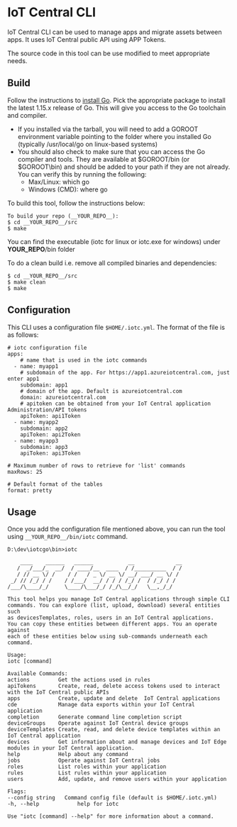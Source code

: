 # IoT Central CLI

IoT Central CLI can be used to manage apps and migrate assets between apps.
It uses IoT Central public API using APP Tokens.

The source code in this tool can be use modified to meet appropriate needs. 

## Build

Follow the instructions to [install Go](https://golang.org/doc/install). Pick the appropriate package to install the latest 1.15.x release of Go. This will give you access to the Go toolchain and compiler.

- If you installed via the tarball, you will need to add a GOROOT environment variable pointing to the folder where you installed Go (typically /usr/local/go on linux-based systems)
- You should also check to make sure that you can access the Go compiler and tools. They are available at $GOROOT/bin (or $GOROOT\bin) and should be added to your path if they are not already. You can verify this by running the following:
  - Max/Linux: which go
  - Windows (CMD): where go

To build this tool, follow the instructions below:

```
To build your repo (__YOUR_REPO__):
$ cd __YOUR_REPO__/src
$ make
```
You can find the executable (iotc for linux or iotc.exe for windows) under __YOUR_REPO__/bin folder

To do a clean build i.e. remove all compiled binaries and dependencies:
```
$ cd __YOUR_REPO__/src
$ make clean
$ make
``` 

## Configuration
This CLI uses a configuration file `$HOME/.iotc.yml`.
The format of the file is as follows:
```
# iotc configuration file
apps:
    # name that is used in the iotc commands 
  - name: myapp1
    # subdomain of the app. For https://app1.azureiotcentral.com, just enter app1
    subdomain: app1
    # domain of the app. Default is azureiotcentral.com
    domain: azureiotcentral.com
    # apitoken can be obtained from your IoT Central application Administration/API tokens
    apiToken: api1Token
  - name: myapp2
    subdomain: app2
    apiToken: api2Token
  - name: myapp3
    subdomain: app3
    apiToken: api3Token

# Maximum number of rows to retrieve for 'list' commands
maxRows: 25

# Default format of the tables
format: pretty
```

## Usage
Once you add the configuration file mentioned above, you can run the tool using `__YOUR_REPO__/bin/iotc` command.
```
D:\dev\iotcgo\bin>iotc

    ____    ______   ______           __             __
   /  _/___/_  __/  / ____/__  ____  / /__________  / /
   / // __ \/ /    / /   / _ \/ __ \/ __/ ___/ __ \/ /
 _/ // /_/ / /    / /___/  __/ / / / /_/ /  / /_/ / /
/___/\____/_/     \____/\___/_/ /_/\__/_/   \__,_/_/

This tool helps you manage IoT Central applications through simple CLI
commands. You can explore (list, upload, download) several entities such
as devicesTemplates, roles, users in an IoT Central applications.
You can copy these entities between different apps. You an operate against
each of these entities below using sub-commands underneath each command.

Usage:
iotc [command]

Available Commands:
actions         Get the actions used in rules
apiTokens       Create, read, delete access tokens used to interact with the IoT Central public APIs
apps            Create, update and delete  IoT Central applications
cde             Manage data exports within your IoT Central application
completion      Generate command line completion script
deviceGroups    Operate against IoT Central device groups
deviceTemplates Create, read, and delete device templates within an IoT Central application
devices         Get information about and manage devices and IoT Edge modules in your IoT Central application.
help            Help about any command
jobs            Operate against IoT Central jobs
roles           List roles within your application
rules           List rules within your application
users           Add, update, and remove users within your application

Flags:
--config string   Command config file (default is $HOME/.iotc.yml)
-h, --help            help for iotc

Use "iotc [command] --help" for more information about a command.
```
